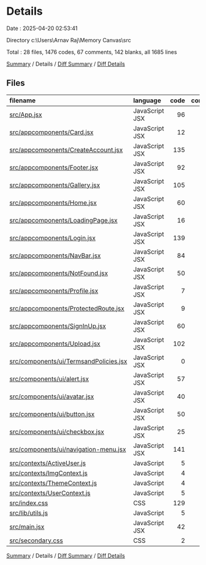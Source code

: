 # Details

Date : 2025-04-20 02:53:41

Directory c:\\Users\\Arnav Raj\\Memory Canvas\\src

Total : 28 files,  1476 codes, 67 comments, 142 blanks, all 1685 lines

[Summary](results.md) / Details / [Diff Summary](diff.md) / [Diff Details](diff-details.md)

## Files
| filename | language | code | comment | blank | total |
| :--- | :--- | ---: | ---: | ---: | ---: |
| [src/App.jsx](/src/App.jsx) | JavaScript JSX | 96 | 1 | 10 | 107 |
| [src/appcomponents/Card.jsx](/src/appcomponents/Card.jsx) | JavaScript JSX | 12 | 0 | 3 | 15 |
| [src/appcomponents/CreateAccount.jsx](/src/appcomponents/CreateAccount.jsx) | JavaScript JSX | 135 | 32 | 10 | 177 |
| [src/appcomponents/Footer.jsx](/src/appcomponents/Footer.jsx) | JavaScript JSX | 92 | 1 | 3 | 96 |
| [src/appcomponents/Gallery.jsx](/src/appcomponents/Gallery.jsx) | JavaScript JSX | 105 | 2 | 12 | 119 |
| [src/appcomponents/Home.jsx](/src/appcomponents/Home.jsx) | JavaScript JSX | 60 | 0 | 4 | 64 |
| [src/appcomponents/LoadingPage.jsx](/src/appcomponents/LoadingPage.jsx) | JavaScript JSX | 16 | 1 | 3 | 20 |
| [src/appcomponents/Login.jsx](/src/appcomponents/Login.jsx) | JavaScript JSX | 139 | 10 | 10 | 159 |
| [src/appcomponents/NavBar.jsx](/src/appcomponents/NavBar.jsx) | JavaScript JSX | 84 | 2 | 8 | 94 |
| [src/appcomponents/NotFound.jsx](/src/appcomponents/NotFound.jsx) | JavaScript JSX | 50 | 1 | 2 | 53 |
| [src/appcomponents/Profile.jsx](/src/appcomponents/Profile.jsx) | JavaScript JSX | 7 | 0 | 2 | 9 |
| [src/appcomponents/ProtectedRoute.jsx](/src/appcomponents/ProtectedRoute.jsx) | JavaScript JSX | 9 | 0 | 2 | 11 |
| [src/appcomponents/SignInUp.jsx](/src/appcomponents/SignInUp.jsx) | JavaScript JSX | 60 | 17 | 5 | 82 |
| [src/appcomponents/Upload.jsx](/src/appcomponents/Upload.jsx) | JavaScript JSX | 102 | 0 | 7 | 109 |
| [src/components/ui/TermsandPolicies.jsx](/src/components/ui/TermsandPolicies.jsx) | JavaScript JSX | 0 | 0 | 1 | 1 |
| [src/components/ui/alert.jsx](/src/components/ui/alert.jsx) | JavaScript JSX | 57 | 0 | 7 | 64 |
| [src/components/ui/avatar.jsx](/src/components/ui/avatar.jsx) | JavaScript JSX | 40 | 0 | 6 | 46 |
| [src/components/ui/button.jsx](/src/components/ui/button.jsx) | JavaScript JSX | 50 | 0 | 6 | 56 |
| [src/components/ui/checkbox.jsx](/src/components/ui/checkbox.jsx) | JavaScript JSX | 25 | 0 | 4 | 29 |
| [src/components/ui/navigation-menu.jsx](/src/components/ui/navigation-menu.jsx) | JavaScript JSX | 141 | 0 | 12 | 153 |
| [src/contexts/ActiveUser.js](/src/contexts/ActiveUser.js) | JavaScript | 5 | 0 | 0 | 5 |
| [src/contexts/ImgContext.js](/src/contexts/ImgContext.js) | JavaScript | 4 | 0 | 4 | 8 |
| [src/contexts/ThemeContext.js](/src/contexts/ThemeContext.js) | JavaScript | 4 | 0 | 4 | 8 |
| [src/contexts/UserContext.js](/src/contexts/UserContext.js) | JavaScript | 5 | 0 | 1 | 6 |
| [src/index.css](/src/index.css) | CSS | 129 | 0 | 11 | 140 |
| [src/lib/utils.js](/src/lib/utils.js) | JavaScript | 5 | 0 | 2 | 7 |
| [src/main.jsx](/src/main.jsx) | JavaScript JSX | 42 | 0 | 3 | 45 |
| [src/secondary.css](/src/secondary.css) | CSS | 2 | 0 | 0 | 2 |

[Summary](results.md) / Details / [Diff Summary](diff.md) / [Diff Details](diff-details.md)